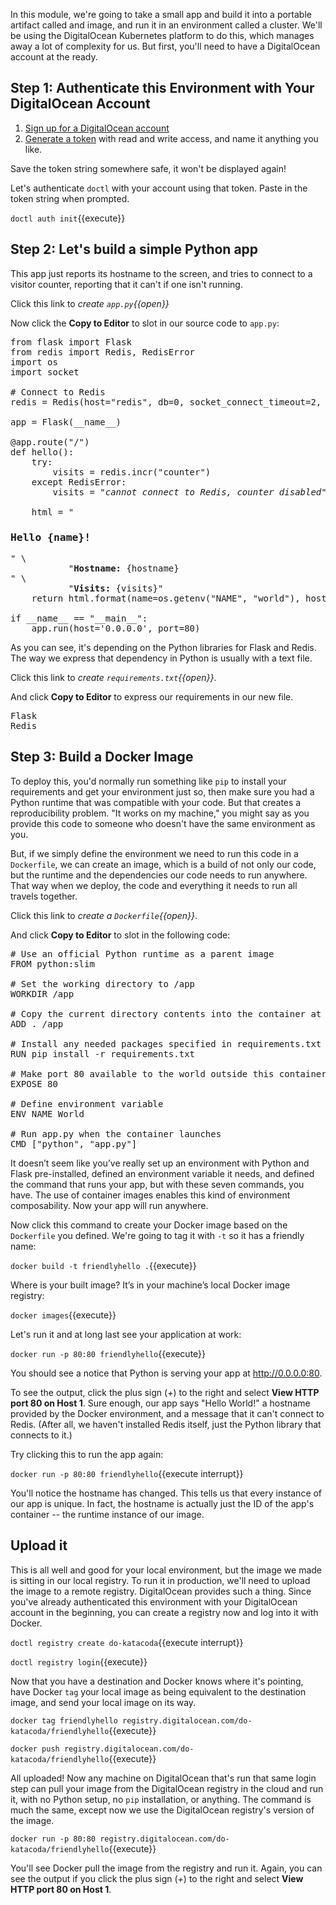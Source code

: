 In this module, we're going to take a small app and build it into a portable
artifact called and image, and run it in an environment called a cluster. We'll
be using the DigitalOcean Kubernetes platform to do this, which manages away
a lot of complexity for us. But first, you'll need to have a DigitalOcean
account at the ready.

## Step 1: Authenticate this Environment with Your DigitalOcean Account

1. [Sign up for a DigitalOcean account](https://cloud.digitalocean.com/registrations/new)
2. [Generate a token](https://cloud.digitalocean.com/account/api/tokens/new)
with read and write access, and name it anything you like.

Save the token string somewhere safe, it won't be displayed again!

Let's authenticate `doctl` with your account using that token. Paste in the
token string when prompted.

`doctl auth init`{{execute}}

## Step 2: Let's build a simple Python app

This app just reports its hostname to the screen, and tries to connect to a
visitor counter, reporting that it can't if one isn't running.

Click this link to *create `app.py`{{open}}*

Now click the **Copy to Editor** to slot in our source code to `app.py`:

<pre class="file" data-filename="app.py" data-target="replace">
from flask import Flask
from redis import Redis, RedisError
import os
import socket

# Connect to Redis
redis = Redis(host="redis", db=0, socket_connect_timeout=2, socket_timeout=2)

app = Flask(__name__)

@app.route("/")
def hello():
    try:
        visits = redis.incr("counter")
    except RedisError:
        visits = "<i>cannot connect to Redis, counter disabled</i>"

    html = "<h3>Hello {name}!</h3>" \
           "<b>Hostname:</b> {hostname}<br/>" \
           "<b>Visits:</b> {visits}"
    return html.format(name=os.getenv("NAME", "world"), hostname=socket.gethostname(), visits=visits)

if __name__ == "__main__":
    app.run(host='0.0.0.0', port=80)
</pre>

As you can see, it's depending on the Python libraries for Flask and Redis. The way we express that dependency in Python is usually with a text file.

Click this link to *create `requirements.txt`{{open}}*.

And click **Copy to Editor** to express our requirements in our new file.

<pre class="file" data-filename="requirements.txt" data-target="replace">
Flask
Redis
</pre>

## Step 3: Build a Docker Image

To deploy this, you'd normally run something like `pip` to install your
requirements and get your environment just so, then make sure you had a Python
runtime that was compatible with your code. But that creates a reproducibility
problem. "It works on my machine," you might say as you provide this code to
someone who doesn't have the same environment as you.

But, if we simply define the environment we need to run this code in a
`Dockerfile`, we can create an image, which is a build of not only our code, but
the runtime and the dependencies our code needs to run anywhere. That way when
we deploy, the code and everything it needs to run all travels together.

Click this link to *create a `Dockerfile`{{open}}*.

And click **Copy to Editor** to slot in the following code:

<pre class="file" data-filename="Dockerfile" data-target="replace">
# Use an official Python runtime as a parent image
FROM python:slim

# Set the working directory to /app
WORKDIR /app

# Copy the current directory contents into the container at /app
ADD . /app

# Install any needed packages specified in requirements.txt
RUN pip install -r requirements.txt

# Make port 80 available to the world outside this container
EXPOSE 80

# Define environment variable
ENV NAME World

# Run app.py when the container launches
CMD ["python", "app.py"]
</pre>

It doesn’t seem like you’ve really set up an environment with Python and Flask
pre-installed, defined an environment variable it needs, and defined the command
that runs your app, but with these seven commands, you have. The use of
container images enables this kind of environment composability. Now your app
will run anywhere.

Now click this command to create your Docker image based on the `Dockerfile` you defined. We're going to tag it with `-t` so it has a friendly name:

`docker build -t friendlyhello .`{{execute}}

Where is your built image? It’s in your machine’s local Docker image registry:

`docker images`{{execute}}

Let's run it and at long last see your application at work:

`docker run -p 80:80 friendlyhello`{{execute}}

You should see a notice that Python is serving your app at http://0.0.0.0:80.

To see the output, click the plus sign (*+*) to the right and select **View HTTP port 80 on Host 1**. Sure enough, our app says "Hello World!" a hostname provided by the Docker environment, and a message that it can't connect to Redis. (After all, we haven't installed Redis itself, just the Python library that connects to it.)

Try clicking this to run the app again:

`docker run -p 80:80 friendlyhello`{{execute interrupt}}

 You'll notice the hostname has changed. This tells us that every instance of
 our app is unique. In fact, the hostname is actually just the ID of the app's container -- the runtime instance of our image.

## Upload it

This is all well and good for your local environment, but the image we made is sitting in our local registry. To run it in production, we'll need to upload the image to a remote registry. DigitalOcean provides such a thing. Since you've already authenticated this environment with your DigitalOcean account in the beginning, you can create a registry now and log into it with Docker.

`doctl registry create do-katacoda`{{execute interrupt}}

`doctl registry login`{{execute}}

Now that you have a destination and Docker knows where it's pointing, have Docker `tag` your local image as being equivalent to the destination image, and send your local image on its way.

`docker tag friendlyhello registry.digitalocean.com/do-katacoda/friendlyhello`{{execute}}

`docker push registry.digitalocean.com/do-katacoda/friendlyhello`{{execute}}

All uploaded! Now any machine on DigitalOcean that's run that same login step can pull your image from the DigitalOcean registry in the cloud and run it, with no Python setup, no `pip` installation, or anything. The command is much the same, except now we use the DigitalOcean registry's version of the image.

`docker run -p 80:80 registry.digitalocean.com/do-katacoda/friendlyhello`{{execute}}

You'll see Docker pull the image from the registry and run it. Again, you can see the output if you click the plus sign (*+*) to the right and select **View HTTP port 80 on Host 1**.
